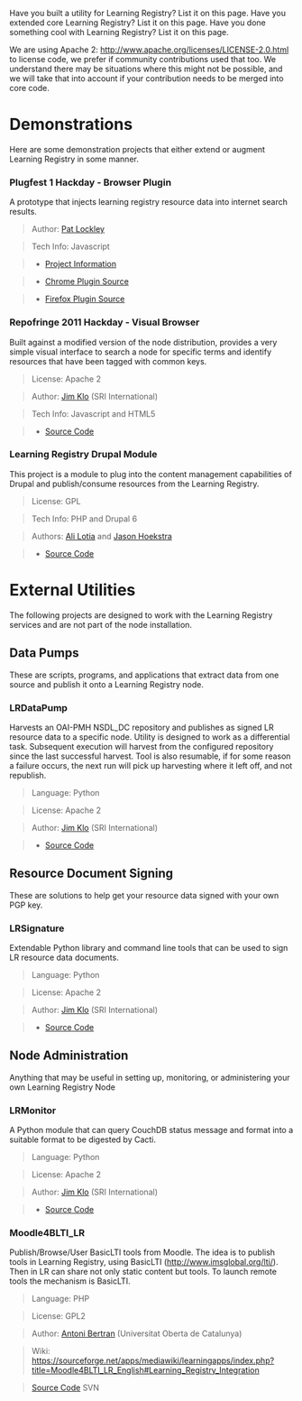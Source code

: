 Have you built a utility for Learning Registry? List it on this page.  Have you extended core Learning Registry? List it on this page.  Have you done something cool with Learning Registry? List it on this page.

We are using Apache 2: http://www.apache.org/licenses/LICENSE-2.0.html to license code, we prefer if community contributions used that too. We understand there may be situations where this might not be possible, and we will take that into account if your contribution needs to be merged into core code.

# Demonstrations
Here are some demonstration projects that either extend or augment Learning Registry in some manner.

### Plugfest 1 Hackday - Browser Plugin
A prototype that injects learning registry resource data into internet search results.

> Author: [Pat Lockley](https://github.com/patlockley/)

> Tech Info: Javascript

> * [Project Information](http://blogs.cetis.ac.uk/othervoices/2011/08/11/learning-registry-plugfest-report-and-developments/)

> * [Chrome Plugin Source](https://github.com/patlockley/learning_registry_chrome)

> * [Firefox Plugin Source](https://github.com/patlockley/learning_registry_firefox)


### Repofringe 2011 Hackday - Visual Browser
Built against a modified version of the node distribution, provides a very simple visual interface to search a
node for specific terms and identify resources that have been tagged with common keys.

> License: Apache 2

> Author: [Jim Klo](https://github.com/jimklo/) (SRI International) 

> Tech Info: Javascript and HTML5

> * [Source Code](https://github.com/jimklo/LearningRegistry/tree/RepoFringe)


### Learning Registry Drupal Module
This project is a module to plug into the content management capabilities of Drupal and publish/consume resources from the Learning Registry.

> License: GPL

> Tech Info: PHP and Drupal 6

> Authors: [Ali Lotia](https://github.com/lotia) and [Jason Hoekstra](https://github.com/jasonhoekstra)

> * [Source Code](https://github.com/openmichigan/lr_publish)



# External Utilities
The following projects are designed to work with the Learning Registry services and are not part of the node installation.

## Data Pumps
These are scripts, programs, and applications that extract data from one source and publish it onto a Learning Registry node.

### LRDataPump
Harvests an OAI-PMH NSDL_DC repository and publishes as signed LR resource data to a specific node. Utility is designed to work as a differential task. Subsequent execution will harvest from the configured repository since the last successful harvest. Tool is also resumable, if for some reason a failure occurs, the next run will pick up harvesting where it left off, and not republish.

> Language: Python

> License: Apache 2

> Author: [Jim Klo](https://github.com/jimklo/) (SRI International)

> * [Source Code](https://github.com/jimklo/LRDataPump)



## Resource Document Signing
These are solutions to help get your resource data signed with your own PGP key.

### LRSignature
Extendable Python library and command line tools that can be used to sign LR resource data documents.

> Language: Python

> License: Apache 2

> Author: [Jim Klo](https://github.com/jimklo/) (SRI International)

> * [Source Code](https://github.com/jimklo/LRSignature)



## Node Administration
Anything that may be useful in setting up, monitoring, or administering your own Learning Registry Node

### LRMonitor
A Python module that can query CouchDB status message and format into a suitable format to be digested by Cacti.

> Language: Python

> License: Apache 2

> Author: [Jim Klo](https://github.com/jimklo/) (SRI International)

> * [Source Code](https://github.com/jimklo/LRMonitor)

### Moodle4BLTI_LR
Publish/Browse/User BasicLTI tools from Moodle. The idea is to publish tools in Learning Registry, using BasicLTI (http://www.imsglobal.org/lti/). Then in LR can share not only static content but tools. To launch remote tools the mechanism is BasicLTI.

> Language: PHP

> License: GPL2

> Author: [Antoni Bertran](http://sourceforge.net/projects/learningapps) (Universitat Oberta de Catalunya)

> Wiki: https://sourceforge.net/apps/mediawiki/learningapps/index.php?title=Moodle4BLTI_LR_English#Learning_Registry_Integration

> [Source Code](https://sourceforge.net/scm/?type=svn&group_id=388815) SVN